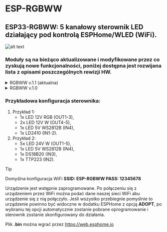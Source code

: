 # ESP-RGBWW

## ESP33-RGBWW: 5 kanałowy sterownik LED działający pod kontrolą ESPHome/WLED (WiFi).

![alt text](https://github.com/ficueu/ESPHome-IoT-modules/blob/main/ESP-RGBWW/images/img2.jpg)

### Moduły są na bieżąco aktualizowane i modyfikowane przez co zyskują nowe funkcjonalności, poniżej dostępna jest rozwijana lista z opisami poszczególnych rewizji HW.

<details>
<summary> RGBWW v.1.1 (aktualna)</summary>

### Funkcje i cechy sterownika:
* zgodny z ESPHome/WLED,
* 5 wyjść wysokoprądowych na złączach śrubowych (mosfet typu n),
* 4 wejścia/wyjścia GPIO na listwie kołkowej (przyciski, sensory, czujniki ruchu, LEDy adresowalne),
* GND, 3.3V (200mA), 5V (200mA) na listwie kołkowej (do zasilania czujników),
* możliwość zasilenia logiki z zewnętrznego zasilacza o dużej sprawności (7-24V),
* złącze USB-C do programowania,
* możliwość uruchomienia BTProxy (ESPHome),
* LED statusu urządzenia,
* maksymalne obciążenie sumaryczne 12A, ale nie więcej niż 4A na kanał,
* zasilanie 7-24V,
* pomiar prądu i napięcia,
* wymiary: 44x48x15 [mm].

Domyślny yaml: https://github.com/ficueu/ESPHome-IoT-modules/tree/main/ESP-RGBWW/esp-rgbww-v11.yaml

Domyślny plik bin: https://github.com/ficueu/ESPHome-IoT-modules/blob/main/ESP-RGBWW/esp-rgbww-v11-factory-2024.2.2.bin

### Pinout:

![alt text](https://github.com/ficueu/ESPHome-IoT-modules/blob/main/ESP-RGBWW/images/pcb1.png)


```
OUT1 - GPIO07
OUT2 - GPIO03
OUT3 - GPIO10
OUT4 - GPIO05
OUT5 - GPIO04

IN1 - GPIO06
IN2 - GPIO21
IN3 - GPIO20
IN4 - GPIO02*

LED - GPIO10
```

</details>
<details>
<summary> RGBWW v.1.0</summary>

### Funkcje i cechy sterownika:
* zgodny z ESPHome/WLED,
* 5 wyjść wysokoprądowych na złączach śrubowych (mosfet typu n),
* 4 wejścia/wyjścia GPIO na listwie kołkowej (przyciski, sensory, czujniki ruchu, LEDy adresowalne),
* GND, 3.3V (200mA), 5V (200mA) na listwie kołkowej (do zasilania czujników),
* możliwość zasilenia logiki z zewnętrznego zasilacza o dużej sprawności (7-24V),
* złącze USB-C do programowania,
* możliwość uruchomienia BTProxy (ESPHome),
* LED statusu urządzenia,
* maksymalne obciążenie sumaryczne 12A, ale nie więcej niż 4A na kanał,
* zasilanie 7-24V,
* wymiary: 44x48x15 [mm].

Domyślny yaml: https://github.com/ficueu/ESPHome-IoT-modules/tree/main/ESP-RGBWW/esp-rgbww-v10.yaml

Domyślny plik bin: https://github.com/ficueu/ESPHome-IoT-modules/blob/main/ESP-RGBWW/esp-rgbww-v10-factory-20231102.bin

### Pinout:

![alt text](https://github.com/ficueu/ESPHome-IoT-modules/blob/main/ESP-RGBWW/images/pcb1.png)


```
OUT1 - GPIO00
OUT2 - GPIO01
OUT3 - GPIO03
OUT4 - GPIO04
OUT5 - GPIO05

IN1 - GPIO06
IN2 - GPIO21
IN3 - GPIO20
IN4 - GPIO07

LED - GPIO10
```

</details>

### Przykładowa konfiguracja sterownika:

1. Przykład 1:
    - 1x LED 12V RGB (OUT1-3),
    - 2x LED 12V W (OUT4-5),
    - 1x LED 5V WS2812B (IN4),
    - 1x LD2410 (IN1-2).
2. Przykład 2:
    - 5x LED 24V W (OUT1-5),
    - 1x LED 5V WS2812B (IN4),
    - 1x DS18B20 (IN3),
    - 1x TTP223 (IN2).

> [!TIP]
> Domyślna konfiguracja WiFi **SSID: ESP-RGBWW PASS: 12345678**
>
> Urządzenie jest wstępnie zaprogramowane. Po połączeniu się z urządzeniem przez WiFi można podać dane naszej sieci WiFi abu urządzenie się z nią połączyło. Jeśli wszystko przebiegnie pomyślnie to urządzenie powinno być widoczne w dodatku ESPHome z opcją **ADOPT**, po wybraniu tej opcji automatycznie zostanie pobrane oprogramowanie i sterownik zostanie skonfigurowany do działania.

Plik **.bin** można wgrać przez https://web.esphome.io




